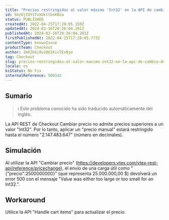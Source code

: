 ```yaml
---
title: "Precios restringidos al valor máximo 'Int32' en la API de cambio de precio"
id: 5mzOjCUYs7vXUkttbsK0za
status: PUBLISHED
createdAt: 2022-04-25T17:28:05.159Z
updatedAt: 2024-02-16T20:26:04.281Z
publishedAt: 2024-02-16T20:26:04.281Z
firstPublishedAt: 2022-04-25T17:28:05.773Z
contentType: knownIssue
productTeam: Checkout
author: 2mXZkbi0oi061KicTExNjo
tag: Checkout
slug: precios-restringidos-al-valor-maximo-int32-en-la-api-de-cambio-de-precio
locale: es
kiStatus: No Fix
internalReference: 566142
---
```


## Sumario

>ℹ️ Este problema conocido ha sido traducido automáticamente del inglés.


La API REST de Checkout Cambiar precio no admite precios superiores a un valor "Int32". Por lo tanto, aplicar un "precio manual" estará restringido hasta el número "2.147.483.647" (número en decimales).


##

## Simulación


Al utilizar la API "Cambiar precio" (https://developers.vtex.com/vtex-rest-api/reference/pricechange), el envío de una carga útil como "{"precio":2500000000}" (que representa 25.000.000,00 $) devolverá un error 500 con el mensaje "Value was either too large or too small for an Int32.".



## Workaround


Utilice la API "Handle cart items" para actualizar el precio.




